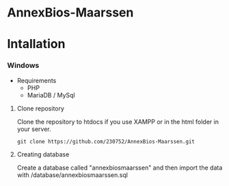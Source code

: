 # AnnexBios-Maarssen

# Intallation

### Windows
- Requirements 
    - PHP
    - MariaDB / MySql

1. Clone repository

    Clone the repository to htdocs if you use XAMPP or in the html folder in your server.

    ```
    git clone https://github.com/230752/AnnexBios-Maarssen.git
    ```
   
2. Creating database

    Create a database called "annexbiosmaarssen" and then import the data with /database/annexbiosmaarssen.sql
